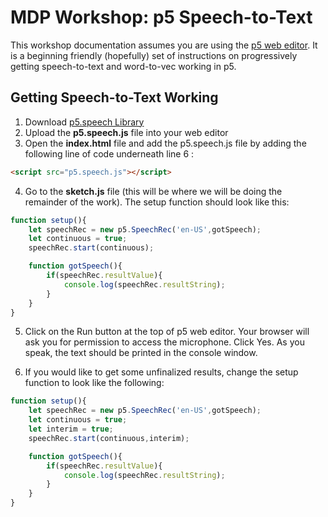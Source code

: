 # MDP Workshop: p5 Speech-to-Text

This workshop documentation assumes you are using the [p5 web editor](https://editor.p5js.org/). It is a beginning friendly (hopefully) set of instructions on progressively getting speech-to-text and word-to-vec working in p5.

## Getting Speech-to-Text Working

1. Download [p5.speech Library](http://ability.nyu.edu/p5.js-speech/)
2. Upload the **p5.speech.js** file into your web editor
3. Open the **index.html** file and add the p5.speech.js file by adding the following line of code underneath line 6 :

```html
<script src="p5.speech.js"></script>

```

4. Go to the **sketch.js** file (this will be where we will be doing the remainder of the work). The setup function should look like this:

```javascript
function setup(){
    let speechRec = new p5.SpeechRec('en-US',gotSpeech);
    let continuous = true;
    speechRec.start(continuous);

    function gotSpeech(){
        if(speechRec.resultValue){
            console.log(speechRec.resultString);
        }
    }
}

```

5. Click on the Run button at the top of p5 web editor. Your browser will ask you for permission to access the microphone. Click Yes. As you speak, the text should be printed in the console window.

6. If you would like to get some unfinalized results, change the setup function to look like the following:

```javascript
function setup(){
    let speechRec = new p5.SpeechRec('en-US',gotSpeech);
    let continuous = true;
    let interim = true;
    speechRec.start(continuous,interim);

    function gotSpeech(){
        if(speechRec.resultValue){
            console.log(speechRec.resultString);
        }
    }
}

```
